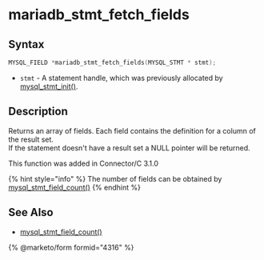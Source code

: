 # mariadb\_stmt\_fetch\_fields

## Syntax

```c
MYSQL_FIELD *mariadb_stmt_fetch_fields(MYSQL_STMT * stmt);
```

* `stmt` - A statement handle, which was previously allocated by [mysql\_stmt\_init()](mysql_stmt_init.md).

## Description

Returns an array of fields. Each field contains the definition for a column of the result set.\
If the statement doesn't have a result set a NULL pointer will be returned.

This function was added in Connector/C 3.1.0

{% hint style="info" %}
The number of fields can be obtained by [mysql\_stmt\_field\_count()](mysql_stmt_field_count.md)
{% endhint %}

## See Also

* [mysql\_stmt\_field\_count()](mysql_stmt_field_count.md)

{% @marketo/form formid="4316" %}
